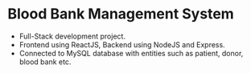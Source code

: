 # Blood Bank Management System

* Full-Stack development project.
* Frontend using ReactJS, Backend using NodeJS and Express.
* Connected to MySQL database with entities such as patient, donor, blood bank etc.
